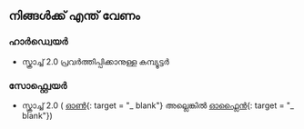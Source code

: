 ## നിങ്ങൾക്ക് എന്ത് വേണം

### ഹാർഡ്വെയർ

+ സ്ക്രാച്ച് 2.0 പ്രവർത്തിപ്പിക്കാനുള്ള കമ്പ്യൂട്ടർ

### സോഫ്റ്റ്വെയർ

+ സ്ക്രാച്ച് 2.0 ( [ഓൺ](https://scratch.mit.edu/projects/editor/){: target = "_ blank"} അല്ലെങ്കിൽ [ഓഫ്ലൈൻ](https://scratch.mit.edu/scratch2download/){: target = "_ blank"})